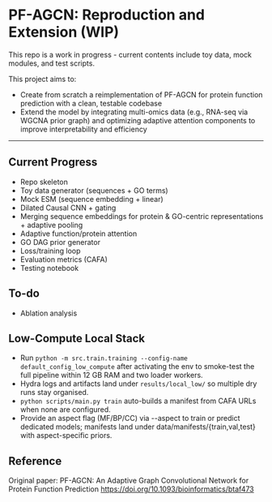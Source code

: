 # PF-AGCN: Reproduction and Extension (WIP)

This repo is a work in progress - current contents include toy data, mock modules, and test scripts.

This project aims to:
- Create from scratch a reimplementation of PF-AGCN for protein function prediction with a clean, testable codebase
- Extend the model by integrating multi-omics data (e.g., RNA-seq via WGCNA prior graph) and optimizing adaptive attention components to improve interpretability and efficiency

--- 

## Current Progress
- Repo skeleton
- Toy data generator (sequences + GO terms)
- Mock ESM (sequence embedding + linear)
- Dilated Causal CNN + gating
- Merging sequence embeddings for protein & GO-centric representations + adaptive pooling
- Adaptive function/protein attention
- GO DAG prior generator
- Loss/training loop
- Evaluation metrics (CAFA)
- Testing notebook

## To-do
- Ablation analysis

## Low-Compute Local Stack
- Run `python -m src.train.training --config-name default_config_low_compute` after activating the env to smoke-test the full pipeline within 12 GB RAM and two loader workers.
- Hydra logs and artifacts land under `results/local_low/` so multiple dry runs stay organised.
- `python scripts/main.py train` auto-builds a manifest from CAFA URLs when none are configured.
- Provide an aspect flag (MF/BP/CC) via --aspect to train or predict dedicated models; manifests land under data/manifests/{train,val,test} with aspect-specific priors.

## Reference
Original paper: PF-AGCN: An Adaptive Graph Convolutional Network for Protein Function Prediction
https://doi.org/10.1093/bioinformatics/btaf473

